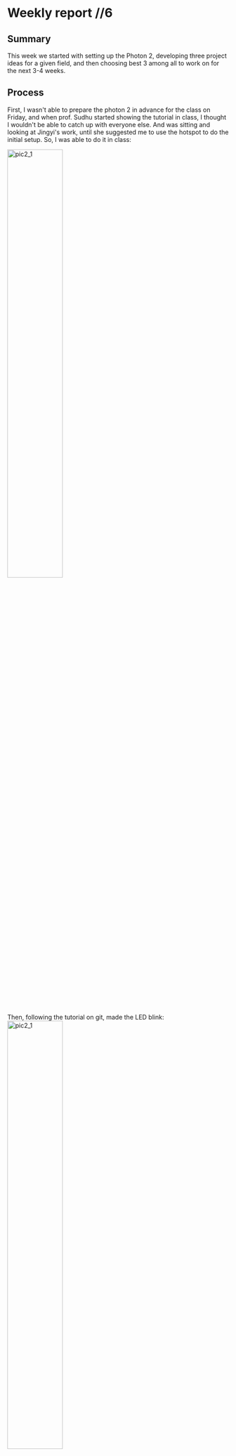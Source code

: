 # Weekly report //6

## Summary
This week we started with setting up the Photon 2, developing three project ideas for a given field, and then choosing best 3 among all to work on for the next 3-4 weeks. 
<br/>

## Process
First, I wasn't able to prepare the photon 2 in advance for the class on Friday, and when prof. Sudhu started showing the tutorial in class, I thought I wouldn't be able to catch up with everyone else. And was sitting and looking at Jingyi's work, until she suggested me to use the hotspot to do the initial setup. So, I was able to do it in class:

<img src="5_3.png" alt="pic2_1" width="50%">
<br/>
<br/>
Then, following the tutorial on git, made the LED blink:

<img src="5_1.JPG" alt="pic2_1" width="50%">
<br/>
<br/>
On Tuesday we were brainstorming on project ideas, our scope was "Agriculture" and we actually did well and came up with many great ideas. However, I was a little bit upset to work on "Agriculture" related project (just because it's not a field I'm interested in and have no prior experience). But it ended up that we choose a project ourselves from the pool of all ideas (which is veery cool!), so I chose my top 3:

<img src="5_2.png" alt="pic2_1" width="50%">
<br/>
Based on my interests and experience, I chose:<br/>
1) Enhancing Interpersonal Connections: Exploring Subtle Communication Tools for Friendships and Relationships<br/>
2) Mindful Meditations: An Interactive Flower Guide for Stress Relief and Color Therapy Tracking<br/>
3) Collaborative Song Crafting: Empowering Local Music Enthusiasts with Asynchronous Music Creation

<br/>
<br/>
<br/>
<br/>
<br/>



# Weekly report //5

## Summary
This week we started with setting up the Photon 2, developing three project ideas for a given field, and then choosing best 3 among all to work on for the next 3-4 weeks. 
<br/>

## Process
First, I wasn't able to prepare the photon 2 in advance for the class on Friday, and when prof. Sudhu started showing the tutorial in class, I thought I wouldn't be able to catch up with everyone else. And was sitting and looking at Jingyi's work, until she suggested me to use the hotspot to do the initial setup. So, I was able to do it in class:

<img src="weekly-reports/week-5/5_3.png" alt="pic2_1" width="50%">
<br/>
<br/>
Then, following the tutorial on git, made the LED blink:

<img src="weekly-reports/week-5/5_1.JPG" alt="pic2_1" width="50%">
<br/>
<br/>
On Tuesday we were brainstorming on project ideas, our scope was "Agriculture" and we actually did well and came up with many great ideas. However, I was a little bit upset to work on "Agriculture" related project (just because it's not a field I'm interested in and have no prior experience). But it ended up that we choose a project ourselves from the pool of all ideas (which is veery cool!), so I chose my top 3:

<img src="weekly-reports/week-5/5_2.png" alt="pic2_1" width="50%">
<br/>
Based on my interests and experience, I chose:<br/>
1) Enhancing Interpersonal Connections: Exploring Subtle Communication Tools for Friendships and Relationships<br/>
2) Mindful Meditations: An Interactive Flower Guide for Stress Relief and Color Therapy Tracking<br/>
3) Collaborative Song Crafting: Empowering Local Music Enthusiasts with Asynchronous Music Creation



<br/>
<br/>
<br/>
<br/>
<br/>

# Weekly report //4

## Summary

I spent most of my days this week working on a project from my elective course since it's related to the field I want to explore now. But I'm also very intterested in the 2nd TDF project and is related to my background. So, hopefully will really challenge myself this time.

For now, nothing to say, and I've got my kit:)
<br/>
<img src="weekly-reports/week-4/4_1.JPG" alt="pic2_1" width="50%">




<br/>
<br/>
<br/>
<br/>
<br/>

# Weekly report //3

Finally made it! :D

<img src="weekly-reports/3_1.JPG" alt="pic2_1" width="50%">

## Reflections

This week was a bit easier (hopefully made some progress), I watched TJ's youtube tutorial for the simpler version of the cell phone stand and it made a lot of things indeed clearer. Untill now I didn't understand why do we always have an additional data structure to store some value, but it seems that it just makes it easier to navigate in the file and now "what stores what" kinf of things (since you also usually give some name for this data structure containing a point/plane/shape/etc.).. 
<br/><br/>
Also Fareha helped me a lot with my final laser cut, she had a same issue with the stand being loose and unstable, so she suggested me to decrease material thickness from 6mm to 5mm which makes the holes actually a bit smaller than the needed size, but a rubber hammer makes everything perfect at the end.

## Process
As said, first started with TJ's tutorial:

<img src="weekly-reports/3_2.png" alt="pic2_1" width="50%">
<br/>
<br/>
And was simultaneously analyzing the provided Rhino and grasshoper projects:

<img src="weekly-reports/3_3.png" alt="pic2_1" width="50%">
<br/>
<br/>
And, after understanding the basic navigation inside the software, I decided to make my own slightly customized stand. Actually my last cut fit my smartphone quite well, but it was a bit uncomfortable since it had parts of frame from above, making it a bit difficult to insert a phone, and as was said it was also a little bit loose and unstable:
<img src="weekly-reports/3_4.png" alt="pic2_1" width="50%">

<br/>
<br/>
I adjusted the provided project in the way I wanted the stand to be:
<img src="weekly-reports/3_5.png" alt="pic2_1" width="50%">
<br/>
<br/>
Made my 3rd cut:
<img src="weekly-reports/3g_2.gif" alt="pic2_1" width="50%">
<br/>
<br/>
and here is the result:
<img src="weekly-reports/3g_1.gif" alt="pic2_1" width="50%">



<br/>
<br/>
<br/>
<br/>
<br/>



# Weekly report //2

## Reflections

For this week, I worked on the laser cut handle, last class it didn't really cut through, and I should have checked that before removing one piece (so that I could laser cut it again), but now at least I know how to do that properly. I'm still struggling with the Rhino and grashoper.. 

## Process
Last time, my laser-cut failed, it looked okay at the beginning:

<img src="weekly-reports/2_1.JPG" alt="pic2_1" width="50%">


but when I looked at the back side it was aparent that it didn't cut through:

<img src="weekly-reports/2_2.JPG" alt="pic2_1" width="50%">


So I used a box cutter to cut them manually by hand:


<img src="weekly-reports/2_3.JPG" alt="pic2_1" width="50%">



# Weekly report //1

## Reflections

Overall, I learnt that it’s VERY important to start working on the project and homeworks ASAP, and my first laser cut printing attempt shows this, but it’s still okay, glad that I learnt this early enough.
There were lots of things this first week, so needed some time to adjust..

## Process
First, I just opened the Rhino and was trying to figure out the way to change things:

![1st img](weekly-reports/1.png)  


Then I realized that I was looking at a wrong file haha, so asked Vidit and he suggested me to look at the CellPhoneStandModel_all file; so here I was on the right path:

![5th img](weekly-reports/5.png)  


I made some small changes, baked the file and exported the .ai file:

![6th img](weekly-reports/6.png)  


Then I passed the quiz for the laser cutting printers at the 2nd attempt (now I know that you cannot leave a laser cutter while it's printing:D):

![2nd img](weekly-reports/2.png)   



At Jacobs, had some issues with signing in to Creative Cloud:

![8th img](weekly-reports/8.JPG)  


For some reason the dimensions were shrinked when I opened the file on Illustrator at the lab machine, so this is what I got:

![9th img](weekly-reports/9.JPG)  



Also, because it was shrinked, the thinkness of the material wasn't suitable for the model:

![10th img](weekly-reports/10.JPG)  



# Hello DES INV 202 Student!
Welcome to your new GitHub repository! 

If you’re new to GitHub, you can think of this as a shared file space (like a Google Drive folder, or a like a USB drive that’s hosted online.) 

This is your space to store project files, videos, PDFs, notes, images, etc., and (hopefully, neatly) organize so it's easy for viewers (and you!) to navigate. That said, it’s super easy for you to share any file or folder with us (your TDF instructional team) - just send us the link! 

The specific file that I’m typing into right now is the **README.md** for this repo. 
##### (💡 TIP: The .md indicates that we’re using [Markdown formatting.](https://www.markdownguide.org/cheat-sheet/)) #####
<h6> (💡 TIP 2: GitHub Markdown supports <a href="https://gist.github.com/seanh/13a93686bf4c2cb16e658b3cf96807f2"> <em>HTML formatting</em> too, including emojis 😄</a>, in case that helps!) </h6>

### :star: Whatever you write in your **README.md** will show up on the “front page” of your GitHub repo. This is where we’ll be looking for your [weekly progress reports](https://github.com/Berkeley-MDes/desinv-202/wiki/3.0-Weekly-Submissions). They might look something like this: ###
---
# Example Report 1 - Week of 08/21/2023 #
This week, I designed a cool phone stand made of rocks. Check out all my cool sketches and progress photos from this week below, etc., etc....

<img width="200" alt="Cool Phone Stand made of rocks" src="https://github.com/s-almeda/tdf-template-repo/assets/21287693/bc2f1864-af5a-456d-9a71-e1d80d51190c">

---

or, if you prefer, you can create separate files and link to them here, like so:

---
[Example Report 1](weekly-reports/example-report-1.md)
---

Either way, it's time to start making this space your own! If you want to save these instructions -- Don't worry, I already copied them over to another file for you [here.](welcomeREADME.md) So feel empowered to delete everything in this README.md and start documenting! 

sparkles,

your TDF TA, shm :sparkles:

PS: let me know if you have any questions!!

--- 
PPS: 
## Quick Links, compiled here for your convenience: ##

- [TDF Wiki](https://github.com/Berkeley-MDes/desinv-202/wiki) - the ultimate source for truth and information about the course and assignments
- [Google Drive Folder](https://drive.google.com/drive/folders/1OjFgu4llHn-2WayQFVWRKFyOkQ_WaQRx?usp=drive_link) - slides and other resources
- [bCourses](https://bcourses.berkeley.edu/courses/1528355) - where the grading happens


